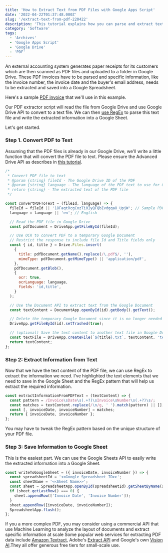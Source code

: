 ```yaml
---
title: 'How to Extract Text from PDF Files with Google Apps Script'
date: '2022-04-22T01:37:48.000Z'
slug: '/extract-text-from-pdf-220422'
description: 'This tutorial explains how you can parse and extract text elements from invoices, expense receipts and other PDF documents with the help of Apps Script.'
category: 'Software'
tags:
  - 'Archives'
  - 'Google Apps Script'
  - 'Google Drive'
  - 'PDF'
---
```


An external accounting system generates paper receipts for its customers which are then scanned as PDF files and uploaded to a folder in Google Drive. These PDF invoices have to be parsed and specific information, like the invoice number, the invoice date and the buyer's email address, needs to be extracted and saved into a Google Spreadsheet.

Here's a sample [PDF invoice](https://drive.google.com/file/d/18FaqtRcgCozTi0IyQFQbIvdgqaO_UpjW/view) that we'll use in this example.

Our PDF extractor script will read the file from Google Drive and use Google Drive API to convert to a text file. We can then [use RegEx](/internet/learn-regular-expressions/28841/) to parse this text file and write the extracted information into a Google Sheet.

Let's get started.

### Step 1. Convert PDF to Text

Assuming that the PDF files is already in our Google Drive, we'll write a little function that will convert the PDF file to text. Please ensure the Advanced Drive API as describes in [this tutorial](/shared-drives-google-script-220128).

```js
/*
 * Convert PDF file to text
 * @param {string} fileId - The Google Drive ID of the PDF
 * @param {string} language - The language of the PDF text to use for OCR
 * return {string} - The extracted text of the PDF file
 */

const convertPDFToText = (fileId, language) => {
  fileId = fileId || '18FaqtRcgCozTi0IyQFQbIvdgqaO_UpjW'; // Sample PDF file
  language = language || 'en'; // English

  // Read the PDF file in Google Drive
  const pdfDocument = DriveApp.getFileById(fileId);

  // Use OCR to convert PDF to a temporary Google Document
  // Restrict the response to include file Id and Title fields only
  const { id, title } = Drive.Files.insert(
    {
      title: pdfDocument.getName().replace(/\.pdf$/, ''),
      mimeType: pdfDocument.getMimeType() || 'application/pdf',
    },
    pdfDocument.getBlob(),
    {
      ocr: true,
      ocrLanguage: language,
      fields: 'id,title',
    }
  );

  // Use the Document API to extract text from the Google Document
  const textContent = DocumentApp.openById(id).getBody().getText();

  // Delete the temporary Google Document since it is no longer needed
  DriveApp.getFileById(id).setTrashed(true);

  // (optional) Save the text content to another text file in Google Drive
  const textFile = DriveApp.createFile(`${title}.txt`, textContent, 'text/plain');
  return textContent;
};
```

### Step 2: Extract Information from Text

Now that we have the text content of the PDF file, we can use RegEx to extract the information we need. I've highlighted the text elements that we need to save in the Google Sheet and the RegEx pattern that will help us extract the required information.

```js
const extractInformationFromPDFText = (textContent) => {
  const pattern = /Invoice\sDate\s(.+?)\sInvoice\sNumber\s(.+?)\s/;
  const matches = textContent.replace(/\n/g, ' ').match(pattern) || [];
  const [, invoiceDate, invoiceNumber] = matches;
  return { invoiceDate, invoiceNumber };
};
```

You may have to tweak the RegEx pattern based on the unique structure of your PDF file.

### Step 3: Save Information to Google Sheet

This is the easiest part. We can use the Google Sheets API to easily write the extracted information into a Google Sheet.

```js
const writeToGoogleSheet = ({ invoiceDate, invoiceNumber }) => {
  const spreadsheetId = '<<Google Spreadsheet ID>>';
  const sheetName = '<<Sheet Name>>';
  const sheet = SpreadsheetApp.openById(spreadsheetId).getSheetByName(sheetName);
  if (sheet.getLastRow() === 0) {
    sheet.appendRow(['Invoice Date', 'Invoice Number']);
  }
  sheet.appendRow([invoiceDate, invoiceNumber]);
  SpreadsheetApp.flush();
};
```

If you a more complex PDF, you may consider using a commercial API that use Machine Learning to analyze the layout of documents and extract specific information at scale
Some popular web services for extracting PDF data include [Amazon Textract](https://aws.amazon.com/textract/), Adobe's [Extract API](https://developer.adobe.com/document-services/apis/pdf-extract/) and Google's own [Vision AI](https://cloud.google.com/vision/).They all offer generous free tiers for small-scale use.
